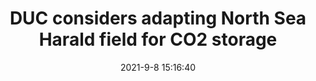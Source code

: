 ---
"title": "DUC considers adapting North Sea Harald field for CO2 storage"
"date": "2021-9-8 15:16:40"
"feed_name": "OFFSHOREMAG"
"feed_website": "https://www.offshore-mag.com/"
"feed_rss": "https://www.offshore-mag.com/__rss/website-scheduled-content.xml?input=%7B%22sectionAlias%22%3A%22home%22%7D"
"link": "https://www.offshore-mag.com/regional-reports/north-sea-europe/article/14209932/danish-underground-consortium-considers-adapting-north-sea-harald-field-for-co2-storage"
"file": "_posts/2021-9-8-15-16-40_OFFSHOREMAG_7766b64dba8da573fe92d2f743f9b6fbf65abcea.md"
"accident": "0"
"drilling": "0"
"dead": "0"
"injured": "0"
---